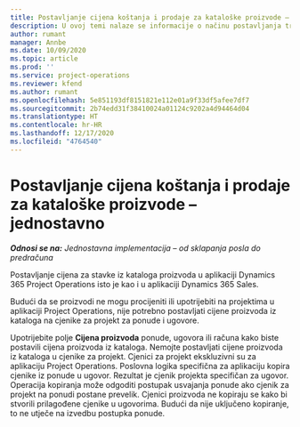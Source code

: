 ```yaml
---
title: Postavljanje cijena koštanja i prodaje za kataloške proizvode – jednostavno
description: U ovoj temi nalaze se informacije o načinu postavljanja troškova i prodajnih cijena za stavke u katalogu proizvoda.
author: rumant
manager: Annbe
ms.date: 10/09/2020
ms.topic: article
ms.prod: ''
ms.service: project-operations
ms.reviewer: kfend
ms.author: rumant
ms.openlocfilehash: 5e851193df8151821e112e01a9f33df5afee7df7
ms.sourcegitcommit: 2b74edd31f38410024a01124c9202a4d94464d04
ms.translationtype: HT
ms.contentlocale: hr-HR
ms.lasthandoff: 12/17/2020
ms.locfileid: "4764540"
---
```

# <a name="set-up-cost-and-sales-rates-for-catalog-products---lite"></a>Postavljanje cijena koštanja i prodaje za kataloške proizvode – jednostavno

_**Odnosi se na:** Jednostavna implementacija – od sklapanja posla do predračuna_


Postavljanje cijena za stavke iz kataloga proizvoda u aplikaciji Dynamics 365 Project Operations isto je kao i u aplikaciji Dynamics 365 Sales.

Budući da se proizvodi ne mogu procijeniti ili upotrijebiti na projektima u aplikaciji Project Operations, nije potrebno postavljati cijene proizvoda iz kataloga na cjenike za projekt za ponude i ugovore.

Upotrijebite polje **Cijena proizvoda** ponude, ugovora ili računa kako biste postavili cijena proizvoda iz kataloga. Nemojte postavljati cijene proizvoda iz kataloga u cjenike za projekt. Cjenici za projekt ekskluzivni su za aplikaciju Project Operations. Poslovna logika specifična za aplikaciju kopira cjenike iz ponude u ugovor. Rezultat je cjenik projekta specifičan za ugovor. Operacija kopiranja može odgoditi postupak usvajanja ponude ako cjenik za projekt na ponudi postane prevelik. Cjenici proizvoda ne kopiraju se kako bi stvorili prilagođene cjenike u ugovorima. Budući da nije uključeno kopiranje, to ne utječe na izvedbu postupka ponude.
